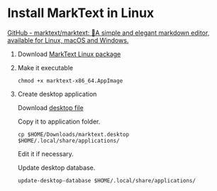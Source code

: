 # Install MarkText in Linux

[GitHub - marktext/marktext: 📝A simple and elegant markdown editor, available for Linux, macOS and Windows.](https://github.com/marktext/marktext)



1. Download [MarkText Linux package](https://github.com/marktext/marktext/releases/latest)

2. Make it executable
   
   ```shell
   chmod +x marktext-x86_64.AppImage
   ```

3. Create desktop application
   
   Download [desktop file](https://raw.githubusercontent.com/marktext/marktext/develop/resources/linux/marktext.desktop)
   
   Copy it to application folder.
   
   ```shell
   cp $HOME/Downloads/marktext.desktop $HOME/.local/share/applications/
   ```
   
   Edit it if necessary.
   
   Update desktop database.
   
   ```shell
   update-desktop-database $HOME/.local/share/applications/
   ```
   
   


